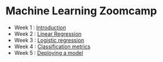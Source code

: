 # Machine Learning Zoomcamp

- Week 1 : [Introduction](https://github.com/cecilegltslmcs/ML-Zoomcamp/tree/main/Week1)
- Week 2 : [Linear Regression](https://github.com/cecilegltslmcs/ML-Zoomcamp/tree/main/Week2)
- Week 3 : [Logistic regression](https://github.com/cecilegltslmcs/ML-Zoomcamp/tree/main/Week3)
- Week 4 : [Classification metrics](https://github.com/cecilegltslmcs/ML-Zoomcamp/tree/main/Week4)
- Week 5 : [Deploying a model](https://github.com/cecilegltslmcs/ML-Zoomcamp/tree/main/Week5)
